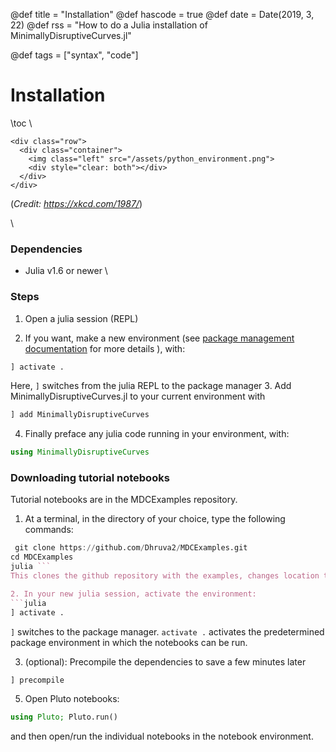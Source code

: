 @def title = "Installation"
@def hascode = true
@def date = Date(2019, 3, 22)
@def rss = "How to do a Julia installation of MinimallyDisruptiveCurves.jl"

@def tags = ["syntax", "code"]

# Installation
\toc
\\ 
~~~
<div class="row">
  <div class="container">
    <img class="left" src="/assets/python_environment.png">
    <div style="clear: both"></div>      
  </div>
</div>
~~~
  (*Credit: https://xkcd.com/1987/*)

\\ 
### Dependencies
- Julia v1.6 or newer
\\ 

### Steps
1. Open a julia session (REPL) 
   
2. If you want, make a new environment (see [package management documentation](https://docs.julialang.org/en/v1/stdlib/Pkg/index.html) for more details ), with:
```julia
] activate .
```
Here, `]` switches from the julia REPL to the package manager
3. Add MinimallyDisruptiveCurves.jl to your current environment with
```julia
] add MinimallyDisruptiveCurves
```

4. Finally preface any julia code running in your environment, with:
```julia
using MinimallyDisruptiveCurves
```

### Downloading tutorial notebooks

Tutorial notebooks are in the MDCExamples repository. 
1. At a terminal, in the directory of your choice, type the following commands:
```julia
 git clone https://github.com/Dhruva2/MDCExamples.git
cd MDCExamples
julia ```
This clones the github repository with the examples, changes location to the cloned repository, and starts a julia session.

2. In your new julia session, activate the environment:
```julia
] activate .   
```
`]` switches to the package manager. `activate .` activates the predetermined package environment in which the notebooks can be run.

3. (optional): Precompile the dependencies to save a few minutes later
```julia
] precompile
```

5. Open Pluto notebooks:
```julia
using Pluto; Pluto.run()
```
and then open/run the individual notebooks in the notebook environment. 

 



